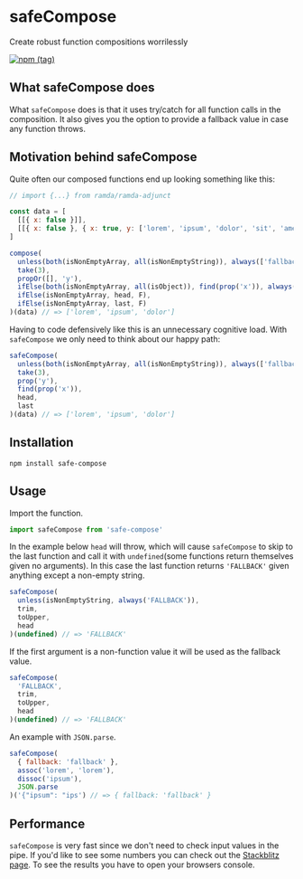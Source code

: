 # safeCompose

Create robust function compositions worrilessly

[![npm (tag)](https://img.shields.io/npm/v/safe-compose/latest?style=for-the-badge)](https://www.npmjs.com/package/safe-compose)

## What safeCompose does

What `safeCompose` does is that it uses try/catch for all function calls in the composition. It also gives you the option to provide a fallback value in case any function throws.

## Motivation behind safeCompose

Quite often our composed functions end up looking something like this:

```js
// import {...} from ramda/ramda-adjunct

const data = [
  [[{ x: false }]],
  [[{ x: false }, { x: true, y: ['lorem', 'ipsum', 'dolor', 'sit', 'amet'] }]]
]

compose(
  unless(both(isNonEmptyArray, all(isNonEmptyString)), always(['fallback'])),
  take(3),
  propOr([], 'y'),
  ifElse(both(isNonEmptyArray, all(isObject)), find(prop('x')), always({})),
  ifElse(isNonEmptyArray, head, F),
  ifElse(isNonEmptyArray, last, F)
)(data) // => ['lorem', 'ipsum', 'dolor']
```

Having to code defensively like this is an unnecessary cognitive load. With `safeCompose` we only need to think about our happy path:

```js
safeCompose(
  unless(both(isNonEmptyArray, all(isNonEmptyString)), always(['fallback'])),
  take(3),
  prop('y'),
  find(prop('x')),
  head,
  last
)(data) // => ['lorem', 'ipsum', 'dolor']
```

## Installation

`npm install safe-compose`

## Usage

Import the function.

```js
import safeCompose from 'safe-compose'
```

In the example below `head` will throw, which will cause `safeCompose` to skip to the last function and call it with `undefined`(some functions return themselves given no arguments). In this case the last function returns `'FALLBACK'` given anything except a non-empty string.

```js
safeCompose(
  unless(isNonEmptyString, always('FALLBACK')),
  trim,
  toUpper,
  head
)(undefined) // => 'FALLBACK'
```

If the first argument is a non-function value it will be used as the fallback value.

```js
safeCompose(
  'FALLBACK',
  trim,
  toUpper,
  head
)(undefined) // => 'FALLBACK'
```

An example with `JSON.parse`.

```js
safeCompose(
  { fallback: 'fallback' },
  assoc('lorem', 'lorem'),
  dissoc('ipsum'),
  JSON.parse
)('{"ipsum": "ips') // => { fallback: 'fallback' }
```

## Performance

`safeCompose` is very fast since we don't need to check input values in the pipe. If you'd like to see some numbers you can check out the [Stackblitz page](https://stackblitz.com/edit/safe-compose). To see the results you have to open your browsers console.
